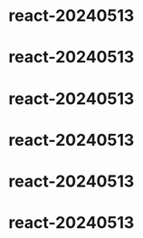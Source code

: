 # react-20240513
# react-20240513
# react-20240513
# react-20240513
# react-20240513
# react-20240513
